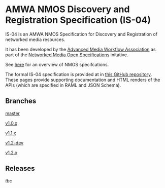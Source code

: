 # AMWA NMOS Discovery and Registration Specification (IS-04)

IS-04 is an AMWA NMOS Specification for Discovery and Registration of networked media resources.

It has been developed by the [Advanced Media Workflow Association](https://www.amwa.tv) as part of the [Networked Media Open Specifications](https://www.nmos.tv) initative.

See [here](https://amwa-tv.github.io/nmos) for an overview of NMOS specifcations.

The formal IS-04 specification is provided at in [this GitHub repository](https://github.com/AMWA-TV/nmos-discovery-registration). These pages provide supporting documentation and HTML renders of the APIs (which are specified in RAML and JSON Schema).


## Branches

[master](branches/master)

[v1.0.x](branches/v1.0.x)

[v1.1.x](branches/v1.1.x)

[v1.2-dev](branches/v1.2-dev)

[v1.2.x](branches/v1.2.x)

## Releases

_tbc_
